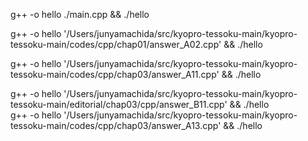 g++ -o hello ./main.cpp && ./hello

g++ -o hello '/Users/junyamachida/src/kyopro-tessoku-main/kyopro-tessoku-main/codes/cpp/chap01/answer_A02.cpp' && ./hello      

g++ -o hello '/Users/junyamachida/src/kyopro-tessoku-main/kyopro-tessoku-main/codes/cpp/chap03/answer_A11.cpp' && ./hello   

g++ -o hello '/Users/junyamachida/src/kyopro-tessoku-main/kyopro-tessoku-main/editorial/chap03/cpp/answer_B11.cpp' && ./hello   
g++ -o hello '/Users/junyamachida/src/kyopro-tessoku-main/kyopro-tessoku-main/codes/cpp/chap03/answer_A13.cpp' && ./hello   
